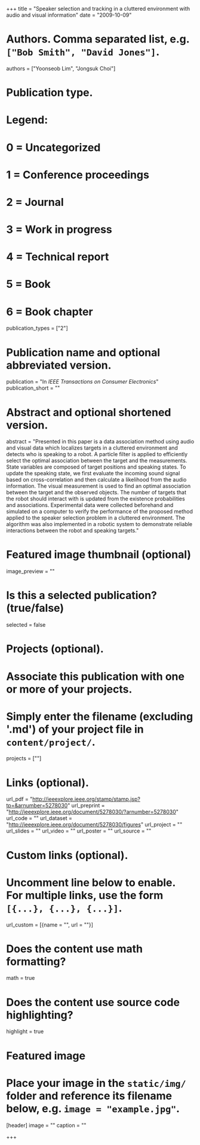 +++
title = "Speaker selection and tracking in a cluttered environment with audio and visual information"
date = "2009-10-09"

# Authors. Comma separated list, e.g. `["Bob Smith", "David Jones"]`.
authors = ["Yoonseob Lim", "Jongsuk Choi"]

# Publication type.
# Legend:
# 0 = Uncategorized
# 1 = Conference proceedings
# 2 = Journal
# 3 = Work in progress
# 4 = Technical report
# 5 = Book
# 6 = Book chapter
publication_types = ["2"]

# Publication name and optional abbreviated version.
publication = "In *IEEE Transactions on Consumer Electronics*"
publication_short = ""

# Abstract and optional shortened version.
abstract = "Presented in this paper is a data association method using audio and visual data which localizes targets in a cluttered environment and detects who is speaking to a robot. A particle filter is applied to efficiently select the optimal association between the target and the measurements. State variables are composed of target positions and speaking states. To update the speaking state, we first evaluate the incoming sound signal based on cross-correlation and then calculate a likelihood from the audio information. The visual measurement is used to find an optimal association between the target and the observed objects. The number of targets that the robot should interact with is updated from the existence probabilities and associations. Experimental data were collected beforehand and simulated on a computer to verify the performance of the proposed method applied to the speaker selection problem in a cluttered environment. The algorithm was also implemented in a robotic system to demonstrate reliable interactions between the robot and speaking targets."

# Featured image thumbnail (optional)
image_preview = ""

# Is this a selected publication? (true/false)
selected = false

# Projects (optional).
#   Associate this publication with one or more of your projects.
#   Simply enter the filename (excluding '.md') of your project file in `content/project/`.
projects = [""]

# Links (optional).
url_pdf = "http://ieeexplore.ieee.org/stamp/stamp.jsp?tp=&arnumber=5278030"
url_preprint = "http://ieeexplore.ieee.org/document/5278030/?arnumber=5278030"
url_code = ""
url_dataset = "http://ieeexplore.ieee.org/document/5278030/figures"
url_project = ""
url_slides = ""
url_video = ""
url_poster = ""
url_source = ""

# Custom links (optional).
#   Uncomment line below to enable. For multiple links, use the form `[{...}, {...}, {...}]`.
url_custom = [{name = "", url = ""}]

# Does the content use math formatting?
math = true

# Does the content use source code highlighting?
highlight = true

# Featured image
# Place your image in the `static/img/` folder and reference its filename below, e.g. `image = "example.jpg"`.
[header]
image = "" 
caption = ""

+++